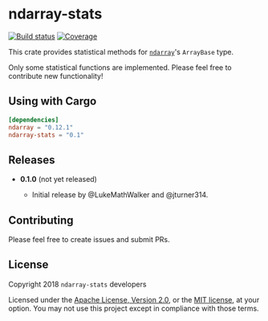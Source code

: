 # ndarray-stats

[![Build status](https://travis-ci.org/jturner314/ndarray-stats.svg?branch=master)](https://travis-ci.org/jturner314/ndarray-stats)
[![Coverage](https://codecov.io/gh/jturner314/ndarray-stats/branch/master/graph/badge.svg)](https://codecov.io/gh/jturner314/ndarray-stats)

This crate provides statistical methods for [`ndarray`]'s `ArrayBase` type.

[`ndarray`]: https://github.com/bluss/ndarray

Only some statistical functions are implemented. Please feel free to contribute
new functionality!

## Using with Cargo

```toml
[dependencies]
ndarray = "0.12.1"
ndarray-stats = "0.1"
```

## Releases

* **0.1.0** (not yet released)

  * Initial release by @LukeMathWalker and @jturner314.

## Contributing

Please feel free to create issues and submit PRs.

## License

Copyright 2018 `ndarray-stats` developers

Licensed under the [Apache License, Version 2.0](LICENSE-APACHE), or the [MIT
license](LICENSE-MIT), at your option. You may not use this project except in
compliance with those terms.
